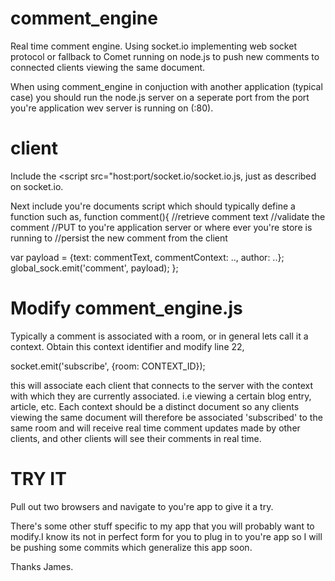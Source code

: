 comment_engine
==============

Real time comment engine. Using socket.io implementing web socket protocol or fallback to Comet running on node.js to push new comments to connected clients viewing the same document.

When using comment_engine in conjuction with another application (typical case) you should run the node.js server on a seperate port from the port you're application wev server is running on (:80).

client
=====
Include the <script src="host:port/socket.io/socket.io.js, just as described on socket.io.

Next include you're documents script which should typically define a function such as,
function comment(){
//retrieve comment text
//validate the comment
//PUT to you're application server or where ever you're store is running to //persist the new comment from the client

var payload = {text: commentText, commentContext: .., author: ..};
global_sock.emit('comment', payload); 
};

Modify comment_engine.js
=====================
Typically a comment is associated with a room, or in general lets call it a context. Obtain this context identifier and modify line 22,

socket.emit('subscribe', {room: CONTEXT_ID});

this will associate each client that connects to the server with the context with which they are currently associated. i.e viewing a certain blog entry, article, etc.
Each context should be a distinct document so any clients viewing the same document will therefore be associated 'subscribed' to the same room and will receive real time comment updates made by other clients, and other clients will see their comments in real time.

TRY IT
=====
Pull out two browsers and navigate to you're app to give it a try.

There's some other stuff specific to my app that you will probably want to modify.I know its not in perfect form for you to plug in to you're app so I will be pushing some commits which generalize this app soon. 

Thanks James.

